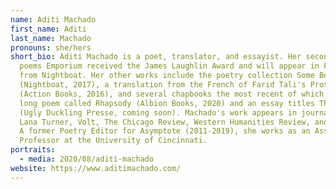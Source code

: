 ```yaml
---
name: Aditi Machado
first_name: Aditi
last_name: Machado
pronouns: she/hers
short_bio: Aditi Machado is a poet, translator, and essayist. Her second book of
  poems Emporium received the James Laughlin Award and will appear in Fall 2020
  from Nightboat. Her other works include the poetry collection Some Beheadings
  (Nightboat, 2017), a translation from the French of Farid Tali's Prosopopoeia
  (Action Books, 2016), and several chapbooks the most recent of which are a
  long poem called Rhapsody (Albion Books, 2020) and an essay titles The End
  (Ugly Duckling Presse, coming soon). Machado's work appears in journals like
  Lana Turner, Volt, The Chicago Review, Western Humanities Review, and Jacket2.
  A former Poetry Editor for Asymptote (2011-2019), she works as an Assistant
  Professor at the University of Cincinnati.
portraits:
  - media: 2020/08/aditi-machado
website: https://www.aditimachado.com/
---
```

